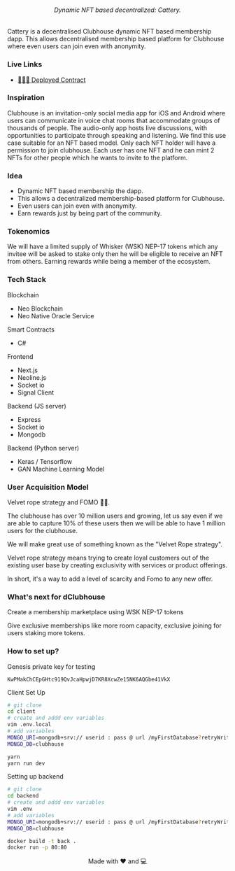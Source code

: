 
<h6 align="center">Dynamic NFT based decentralized: Cattery.</h6>

Cattery is a decentralised Clubhouse dynamic NFT based membership dapp. This allows decentralised membership based platform for Clubhouse where even users can join even with anonymity.

### Live Links

- [👩🏻‍💻 Deployed Contract](https://dora.coz.io/contract/neo3/mainnet/0xfbf28fbe5925b0e6c0b878207ee4ffc9a429d37b)

### Inspiration

Clubhouse is an invitation-only social media app for iOS and Android where users can communicate in voice chat rooms that accommodate groups of thousands of people. The audio-only app hosts live discussions, with opportunities to participate through speaking and listening. We find this use case suitable for an NFT based model. Only each NFT holder will have a permission to join clubhouse. Each user has one NFT and he can mint 2 NFTs for other people which he wants to invite to the platform.

### Idea

- Dynamic NFT based membership the dapp.
- This allows a decentralized membership-based platform for Clubhouse.
- Even users can join even with anonymity.
- Earn rewards just by being part of the community.

### Tokenomics

We will have a limited supply of Whisker (WSK) NEP-17 tokens which any invitee will be asked to stake only then he will be eligible to receive an NFT from others. Earning rewards while being a member of the ecosystem.

### Tech Stack

<summary>Blockchain</summary>
<ul>
	  <li>Neo Blockchain</li>
		<li>Neo Native Oracle Service</li>
</ul>

<summary>Smart Contracts</summary>
<ul>
	  <li>C#</li>
</ul>

<summary>Frontend</summary>
<ul>
	  <li>Next.js</li>
		<li>Neoline.js</li>
		<li>Socket io</li>
		<li>Signal Client</li>
</ul>

<summary>Backend (JS server)</summary>
<ul>
	  <li>Express</li>
		<li>Socket io</li>
		<li>Mongodb</li>
</ul>

<summary>Backend (Python server)</summary>
<ul>
	  <li>Keras / Tensorflow</li>
		<li>GAN Machine Learning Model</li>
</ul>

### User Acquisition Model

Velvet rope strategy and FOMO 💸😉.

The clubhouse has over 10 million users and growing, let us say even if we are able to capture 10% of these users then we will be able to have 1 million users for the clubhouse.

We will make great use of something known as the "Velvet Rope strategy".

Velvet rope strategy means trying to create loyal customers out of the existing user base by creating exclusivity with services or product offerings.

In short, it's a way to add a level of scarcity and Fomo to any new offer.

### What's next for dClubhouse

Create a membership marketplace using WSK NEP-17 tokens

Give exclusive memberships like more room capacity, exclusive joining for users staking more tokens.

### How to set up?

Genesis private key for testing

```
KwPMakChCEpGHtc919QvJcaHpwjD7KR8XcwZe15NK6AQGbe41VkX
```

Client Set Up

```bash
# git clone
cd client
# create and addd env variables
vim .env.local
# add variables
MONGO_URI=mongodb+srv:// userid : pass @ url /myFirstDatabase?retryWrites=true&w=majority
MONGO_DB=clubhouse
```

```bash
yarn
yarn run dev
```

Setting up backend 

```bash
# git clone
cd backend
# create and addd env variables
vim .env
# add variables
MONGO_URI=mongodb+srv:// userid : pass @ url /myFirstDatabase?retryWrites=true&w=majority
MONGO_DB=clubhouse
```

```bash
docker build -t back .
docker run -p 80:80
```


<p align="center"> Made with ❤️ and 💻</p>
